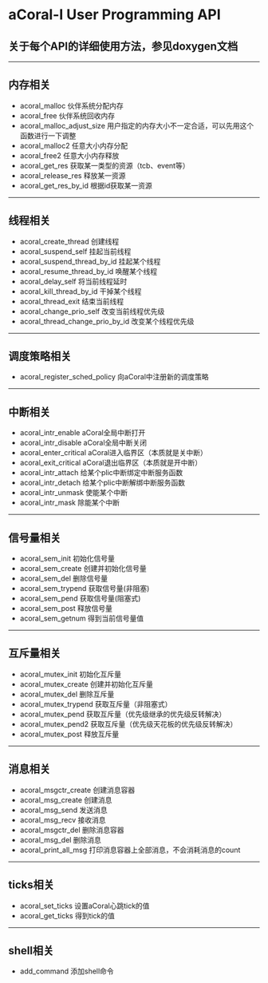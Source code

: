 # aCoral-I User Programming API

## 关于每个API的详细使用方法，参见doxygen文档
---
## 内存相关
* acoral_malloc 伙伴系统分配内存
* acoral_free 伙伴系统回收内存
* acoral_malloc_adjust_size 用户指定的内存大小不一定合适，可以先用这个函数进行一下调整
* acoral_malloc2 任意大小内存分配
* acoral_free2 任意大小内存释放
* acoral_get_res 获取某一类型的资源（tcb、event等）
* acoral_release_res 释放某一资源
* acoral_get_res_by_id 根据id获取某一资源
---
## 线程相关
* acoral_create_thread 创建线程
* acoral_suspend_self 挂起当前线程
* acoral_suspend_thread_by_id 挂起某个线程
* acoral_resume_thread_by_id 唤醒某个线程
* acoral_delay_self 将当前线程延时
* acoral_kill_thread_by_id 干掉某个线程
* acoral_thread_exit 结束当前线程
* acoral_change_prio_self 改变当前线程优先级
* acoral_thread_change_prio_by_id 改变某个线程优先级
---
## 调度策略相关
* acoral_register_sched_policy 向aCoral中注册新的调度策略
---
## 中断相关
* acoral_intr_enable aCoral全局中断打开
* acoral_intr_disable aCoral全局中断关闭
* acoral_enter_critical aCoral进入临界区（本质就是关中断）
* acoral_exit_critical aCoral退出临界区（本质就是开中断）
* acoral_intr_attach 给某个plic中断绑定中断服务函数
* acoral_intr_detach 给某个plic中断解绑中断服务函数
* acoral_intr_unmask 使能某个中断
* acoral_intr_mask 除能某个中断
---
## 信号量相关
* acoral_sem_init 初始化信号量
* acoral_sem_create 创建并初始化信号量
* acoral_sem_del 删除信号量
* acoral_sem_trypend 获取信号量(非阻塞)
* acoral_sem_pend 获取信号量(阻塞式)
* acoral_sem_post 释放信号量
* acoral_sem_getnum 得到当前信号量值
---
## 互斥量相关
* acoral_mutex_init 初始化互斥量
* acoral_mutex_create 创建并初始化互斥量
* acoral_mutex_del 删除互斥量
* acoral_mutex_trypend 获取互斥量（非阻塞式）
* acoral_mutex_pend 获取互斥量（优先级继承的优先级反转解决）
* acoral_mutex_pend2 获取互斥量（优先级天花板的优先级反转解决）
* acoral_mutex_post 释放互斥量
---
## 消息相关
* acoral_msgctr_create 创建消息容器
* acoral_msg_create 创建消息
* acoral_msg_send 发送消息
* acoral_msg_recv 接收消息
* acoral_msgctr_del 删除消息容器
* acoral_msg_del 删除消息
* acoral_print_all_msg 打印消息容器上全部消息，不会消耗消息的count
---
## ticks相关
* acoral_set_ticks 设置aCoral心跳tick的值
* acoral_get_ticks 得到tick的值
---
## shell相关
* add_command 添加shell命令